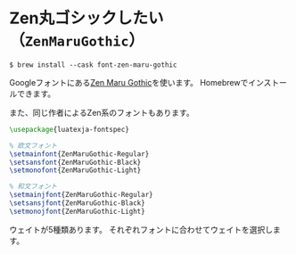 # Zen丸ゴシックしたい（`ZenMaruGothic`）

```console
$ brew install --cask font-zen-maru-gothic
```

Googleフォントにある[Zen Maru Gothic](https://fonts.google.com/specimen/Zen+Maru+Gothic)を使います。
Homebrewでインストールできます。

また、同じ作者によるZen系のフォントもあります。

```latex
\usepackage{luatexja-fontspec}

% 欧文フォント
\setmainfont{ZenMaruGothic-Regular}
\setsansfont{ZenMaruGothic-Black}
\setmonofont{ZenMaruGothic-Light}

% 和文フォント
\setmainjfont{ZenMaruGothic-Regular}
\setsansjfont{ZenMaruGothic-Black}
\setmonojfont{ZenMaruGothic-Light}
```

ウェイトが5種類あります。
それぞれフォントに合わせてウェイトを選択します。
